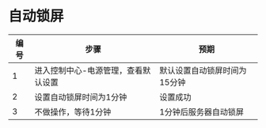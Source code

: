 # 自动锁屏

| 编号 | 步骤                                          | 预期                 |
| ---- | --------------------------------------------- | ------------------- |
| 1    | 进入控制中心-电源管理，查看默认设置                | 默认设置自动锁屏时间为15分钟|
| 2    | 设置自动锁屏时间为1分钟                           | 设置成功|
| 3    | 不做操作，等待1分钟                             | 	1分钟后服务器自动锁屏   |